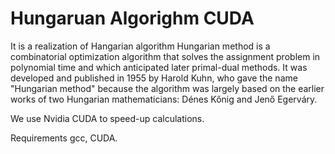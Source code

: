 # Hungaruan Algorighm CUDA 

It is a realization of Hangarian algorithm 
Hungarian method is a combinatorial optimization algorithm that solves the assignment problem in polynomial time and which anticipated later primal-dual methods. 
It was developed and published in 1955 by Harold Kuhn, who gave the name "Hungarian method" because the algorithm was largely based on the earlier works of two Hungarian mathematicians: Dénes Kőnig and Jenő Egerváry.

We use Nvidia CUDA to speed-up calculations. 

Requirements
gcc, CUDA. 
